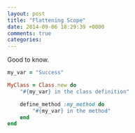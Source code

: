 ```yaml
---
layout: post
title: "Flattening Scope"
date: 2014-09-06 18:29:39 +0000
comments: true
categories: 
---
```


Good to know.

```ruby
my_var = "Success"

MyClass = Class.new do
	"#{my_var} in the class definition"

	define_method :my_method do
		"#{my_var} in the method"
	end
end


```
